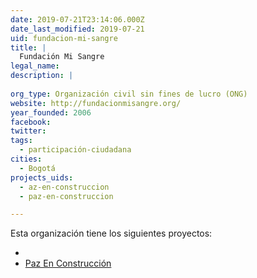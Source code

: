 ```yaml
---
date: 2019-07-21T23:14:06.000Z
date_last_modified: 2019-07-21
uid: fundacion-mi-sangre
title: |
  Fundación Mi Sangre
legal_name: 
description: |
  
org_type: Organización civil sin fines de lucro (ONG)
website: http://fundacionmisangre.org/
year_founded: 2006
facebook: 
twitter: 
tags:
  - participación-ciudadana
cities: 
  - Bogotá
projects_uids:
  - az-en-construccion
  - paz-en-construccion

---
```


Esta organización tiene los siguientes proyectos:

- [](/proyectos/az-en-construccion)
- [Paz En Construcción](/proyectos/paz-en-construccion)
